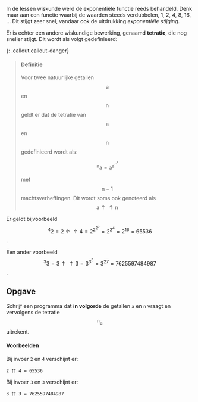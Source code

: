 In de lessen wiskunde werd de exponentiële functie reeds behandeld. Denk maar aan een functie waarbij de waarden steeds verdubbelen, 1, 2, 4, 8, 16, ... Dit stijgt zeer snel, vandaar ook de uitdrukking *exponentiële stijging*. 

Er is echter een andere wiskundige bewerking, genaamd **tetratie**, die nog sneller stijgt. Dit wordt als volgt gedefinieerd:

{: .callout.callout-danger}
> #### Definitie
> Voor twee natuurlijke getallen $$\mathsf{a}$$ en $$\mathsf{n}$$ geldt er dat de tetratie van $$\mathsf{a}$$ en $$\mathsf{n}$$ gedefinieerd wordt als:
>
> $$\mathsf{{^{n}a} = {a^{a^{\cdot^{\cdot^{a}}}}}}$$
> 
> met $$\mathsf{n-1}$$ machtsverheffingen. Dit wordt soms ook genoteerd als $$\mathsf{a \uparrow \uparrow n}$$

Er geldt bijvoorbeeld $$\mathsf{{^{4}2} =2\uparrow\uparrow 4= {2^{2^{2^{2}}}} = 2^{2^{4}} = 2^{16} = 65536 }$$.

Een ander voorbeeld $$\mathsf{{^{3}3} =3\uparrow\uparrow 3= {3^{3^{3}}} = 3^{27} = 7625597484987}$$.

## Opgave
Schrijf een programma dat **in volgorde** de getallen `a` en `n` vraagt en vervolgens de tetratie $$\mathsf{{^{n}a}}$$ uitrekent.

#### Voorbeelden
Bij invoer `2` en `4` verschijnt er:
```
2 ￪￪ 4 = 65536
```

Bij invoer `3` en `3` verschijnt er:
```
3 ￪￪ 3 = 7625597484987
```

